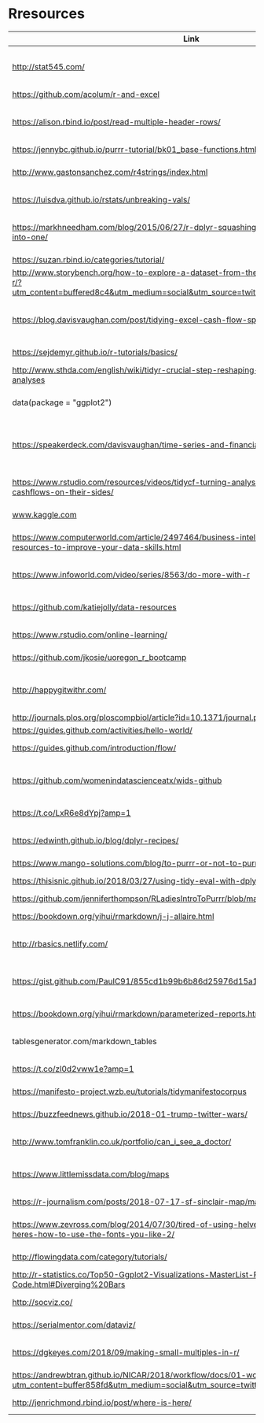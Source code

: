 # Rresources

| Link | Description | Keyword |
|--------------------------------------------------------------------------------------------------------------------------------------------------------------------------------|-------------------------------------------------------|----------|
| http://stat545.com/ | Data wrangling, exploration, and analysis | clean |
| https://github.com/acolum/r-and-excel | R with excel | clean |
| https://alison.rbind.io/post/read-multiple-header-rows/ | read data with multiple header rows into R | clean |
| https://jennybc.github.io/purrr-tutorial/bk01_base-functions.html | intro to purr | clean |
| http://www.gastonsanchez.com/r4strings/index.html | book on handling strings with R | clean |
| https://luisdva.github.io/rstats/unbreaking-vals/ | unbreaking values with R | clean |
| https://markhneedham.com/blog/2015/06/27/r-dplyr-squashing-multiple-rows-per-group-into-one/ | squashing multiple rows per group into one | clean |
| https://suzan.rbind.io/categories/tutorial/ | dplyr tutorials | clean |
| http://www.storybench.org/how-to-explore-a-dataset-from-the-fivethirtyeight-package-in-r/?utm_content=buffered8c4&utm_medium=social&utm_source=twitter.com&utm_campaign=buffer | dplyr tutorial with 538 pkg | clean |
| https://blog.davisvaughan.com/post/tidying-excel-cash-flow-spreadsheets-in-r/ | tidying excel cash flow spreadsheets using R | clean |
| https://sejdemyr.github.io/r-tutorials/basics/ | Simon Ejdemyr blog | clean |
| http://www.sthda.com/english/wiki/tidyr-crucial-step-reshaping-data-with-r-for-easier-analyses | dplyr tutorial | clean |
| data(package = "ggplot2") | see datasets in a package quickly | code tip |
| https://speakerdeck.com/davisvaughan/time-series-and-financial-analysis-in-the-tidyverse | time series and financial analysis in tidy @dvaughn32 | finance |
| https://www.rstudio.com/resources/videos/tidycf-turning-analysis-on-its-head-by-turning-cashflows-on-their-sides/ | cashflow video by Emily Riederer | finance |
| www.kaggle.com | Kaggle kernels | General |
| https://www.computerworld.com/article/2497464/business-intelligence/top-r-language-resources-to-improve-your-data-skills.html | Sharon Machlis's R resources | General |
| https://www.infoworld.com/video/series/8563/do-more-with-r | Sharon Machlis's do more with R | General |
| https://github.com/katiejolly/data-resources | helpful hints and links by katie jolly | General |
| https://www.rstudio.com/online-learning/ | Rstudio tutorials | General |
| https://github.com/jkosie/uoregon_r_bootcamp | U of Oregon R bootcamp | General |
| http://happygitwithr.com/ | git and version control from jenny bryan | git |
| http://journals.plos.org/ploscompbiol/article?id=10.1371/journal.pcbi.1004668 | intro to git | git |
| https://guides.github.com/activities/hello-world/ | hello world | git |
| https://guides.github.com/introduction/flow/ | intro to git flow | git |
| https://github.com/womenindatascienceatx/wids-github | WIDS Making Github less scary / repo to play with | git |
| https://t.co/LxR6e8dYpj?amp=1 | Atlassian Git Tutorial | git |
| https://edwinth.github.io/blog/dplyr-recipes/ | creating functions with dplyr | program |
| https://www.mango-solutions.com/blog/to-purrr-or-not-to-purrr | purr | program |
| https://thisisnic.github.io/2018/03/27/using-tidy-eval-with-dplyr-filter/ | tidy eval with dplyr | program |
| https://github.com/jenniferthompson/RLadiesIntroToPurrr/blob/master/intro_purrr.pdf | intro to purr | program |
| https://bookdown.org/yihui/rmarkdown/j-j-allaire.html | R markdown book | report |
| http://rbasics.netlify.com/ | intro to R, rstudio and rmarkdown | report |
| https://gist.github.com/PaulC91/855cd1b99b6b86d25976d15a13fd97db | create parameterised ppt using rmd and purr | report |
| https://bookdown.org/yihui/rmarkdown/parameterized-reports.html | rmd guide by yihui | report |
| tablesgenerator.com/markdown_tables | markdown table generator | report |
| https://t.co/zl0d2vww1e?amp=1 | data.world sql learning | sql |
| https://manifesto-project.wzb.eu/tutorials/tidymanifestocorpus | Manifesto Corpus | tidytext |
| https://buzzfeednews.github.io/2018-01-trump-twitter-wars/ | trump twitter wars | tidytext |
| http://www.tomfranklin.co.uk/portfolio/can_i_see_a_doctor/ | Blog post on interactive maps | viz |
| https://www.littlemissdata.com/blog/maps | map plots with R and ggmap | viz |
| https://r-journalism.com/posts/2018-07-17-sf-sinclair-map/map/ | reproducing washpo map | viz |
| https://www.zevross.com/blog/2014/07/30/tired-of-using-helvetica-in-your-r-graphics-heres-how-to-use-the-fonts-you-like-2/ | changing fonts in ggplot2 | viz |
| http://flowingdata.com/category/tutorials/ | flowing data tutorials | viz |
| http://r-statistics.co/Top50-Ggplot2-Visualizations-MasterList-R-Code.html#Diverging%20Bars | ggplot master tutorial | viz |
| http://socviz.co/ | Kieran Healy book | viz |
| https://serialmentor.com/dataviz/ | book by Claus O. Wilke | viz |
| https://dgkeyes.com/2018/09/making-small-multiples-in-r/ | making small multiples blog post | viz |
| https://andrewbtran.github.io/NICAR/2018/workflow/docs/01-workflow_intro.html?utm_content=buffer858fd&utm_medium=social&utm_source=twitter.com&utm_campaign=buffer | file organization | workflow |
| http://jenrichmond.rbind.io/post/where-is-here/ | here() pkg blogpost | workflow |

